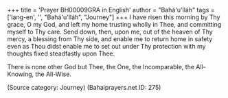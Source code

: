 +++
title = 'Prayer BH00009GRA in English'
author = "Bahá'u'lláh"
tags = ['lang-en', '', "Bahá'u'lláh", "Journey"]
+++
I have risen this morning by Thy grace, O my God, and left my home trusting wholly in Thee, and committing myself to Thy care.  Send down, then, upon me, out of the heaven of Thy mercy, a blessing from Thy side, and enable me to return home in safety even as Thou didst enable me to set out under Thy protection with my thoughts fixed steadfastly upon Thee.

There is none other God but Thee, the One, the Incomparable, the All-Knowing, the All-Wise.

(Source category: Journey)
(Bahaiprayers.net ID: 275)
